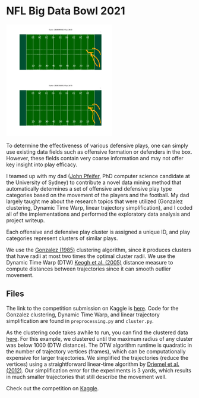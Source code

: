 # NFL Big Data Bowl 2021
<img src='visuals/comparison.png' style="height: 300px;">

To determine the effectiveness of various defensive plays, one can simply use existing data fields such as offensive formation or defenders in the box. However, these fields contain very coarse information and may not offer key insight into play efficacy.

I teamed up with my dad ([John Pfeifer](https://sydneyalgorithms.wordpress.com/people/), PhD computer science candidate at the University of Sydney) to contribute a novel data mining method that automatically determines a set of offensive and defensive play type categories based on the movement of the players and the football. My dad largely taught me about the research topics that were utilized (Gonzalez clustering, Dynamic Time Warp, linear trajectory simplification), and I coded all of the implementations and performed the exploratory data analysis and project writeup.

Each offensive and defensive play cluster is assigned a unique ID, and play categories represent clusters of similar plays.

We use the [Gonzalez (1985)](https://pdf.sciencedirectassets.com/271538/1-s2.0-S0304397500X05245/1-s2.0-0304397585902245/main.pdf?X-Amz-Security-Token=IQoJb3JpZ2luX2VjEHEaCXVzLWVhc3QtMSJIMEYCIQDGfxpaGACnccvlqmpBdBRqDVHIiZ8X3lCBJ4S%2FDgNAeAIhAK8%2FMI4ZT7dq9aFBS%2FlC36OKGKp8AiF4uO%2B5XVWJ7eo5KrQDCDoQAxoMMDU5MDAzNTQ2ODY1Igxf0fq1SH3J5xaye7EqkQOu%2BpyLPBjl121xWljCYSHdsxvc0puui3sbthzaX5t7s9eiPR0FSXnng4KjDMnKlIWU5p6bmaS%2Bu1%2B97sP1BXUNBoqEKehWGfbau%2B3xVNHOVfPpac%2BHmLlQmVjHAlvulFKJcrJFcaPCHTMyXbqtN%2FsuKMB%2FHAbLp2cyAkTfFo4pn4WY3h1RXE1rlkXDMdoAlC2P6TNcmGDcy%2FxR2ZeptaTO9IBsnzrYBX%2F%2BCWfeE2oYC9tydFlOb2FwgaLRtL110CQZNuUezxmncqlXJoCEb2RFpcYkHfqIqNeLZeYXLaYpsJZ6hDuohZgImZUfSu%2FMBLMkqIJ%2BEm5z9GC3C4A3wOmCsvfv2Ae1TLr6v8vogCd6fOWsEH8xSgE1et5QOQBCQIShhxX8oC28lvh7S9NondhhOaNzWvpfwVc27PH2Jyy%2FlVIhZsvRG%2BLtooN4vC2AxA5Fd3QS1fixVEF7XM3pMeeGd8Owwt7Bc%2FfHL572evpNFT7hm79wfeU4SLJXqUSW68J17nGnGZYq%2FF6nU90J%2BhNmFjC8t9n%2FBTrqAZjuSa4ZByPcfgFkJyh6gOR5DhGjmFVfUfXqBSx%2FuXUrXCu143G2aIZ0ZghC%2B33G0sCGQf3LyMRCi7P%2BsNCoka6WSnl7rJ17DHoq94hF1JcbMqjc9rwJJPEZeBFubpfESACS%2FgqL5Ly8U2bCuTbXDiZBCSM7QBQfIJeKubnvrPjZ8jsMB9xuqIO1URnZGN2wyJKIniBXHeRWtbjOesN5lxQLBEOUqaXklQIVseZsTndy4KRPXr9fBUulb53YmGlhsGGVosI4j9R%2FodsnInv9X%2BFrXNgqiO78PZSLzSSmAHbYtQ58Phy1KpoILA%3D%3D&X-Amz-Algorithm=AWS4-HMAC-SHA256&X-Amz-Date=20210107T012913Z&X-Amz-SignedHeaders=host&X-Amz-Expires=300&X-Amz-Credential=ASIAQ3PHCVTYTJKIFFML%2F20210107%2Fus-east-1%2Fs3%2Faws4_request&X-Amz-Signature=304481e7a552dad5232e21f4abe2b3e59bb0832ecb045f4d21826150b69d3439&hash=696736a59b490f986429d934a6ab3ca98ddd680ca2a0944690a1f5db659a0c09&host=68042c943591013ac2b2430a89b270f6af2c76d8dfd086a07176afe7c76c2c61&pii=0304397585902245&tid=spdf-bc85b58f-90ee-4086-8401-9dbeecb72201&sid=66ebbdbe8fe9294e38791ed7a4f0aa32eb98gxrqa&type=client) clustering algorithm, since it produces clusters that have radii at most two times the optimal cluster radii. We use the Dynamic Time Warp (DTW) [Keogh et al. (2005)](https://www.researchgate.net/publication/225230134_Exact_indexing_of_dynamic_time_warping) distance measure to compute distances between trajectories since it can smooth outlier movement.

## Files

The link to the competition submission on Kaggle is [here](https://www.kaggle.com/evanpfeifer/uncovering-playbooks-automatic-play-clustering). Code for the Gonzalez clustering, Dynamic Time Warp, and linear trajectory simplification are found in `preprocessing.py` and `cluster.py`. 

As the clustering code takes awhile to run, you can find the clustered data [here](https://drive.google.com/drive/folders/1ZVGIW-JvhbQ6BtuBfnXWq-oLQ-OdiSMj?usp=sharing). For this example, we clustered until the maximum radius of any cluster was below 1000 (DTW distance). The DTW algorithm runtime is quadratic in the number of trajectory vertices (frames), which can be computationally expensive for larger trajectories. We simplified the trajectories (reduce the vertices) using a straightforward linear-time algorithm by [Driemel et al. (2012)](https://www.researchgate.net/publication/221589940_An_algorithmic_framework_for_segmenting_trajectories_based_on_spatio-temporal_criteria). Our simplification error for the experiments is 3 yards, which results in much smaller trajectories that still describe the movement well.

Check out the competition on [Kaggle](https://www.kaggle.com/c/nfl-big-data-bowl-2021).
